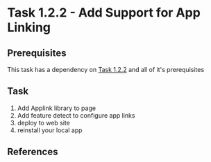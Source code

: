 # Task 1.2.2 - Add Support for App Linking## Prerequisites This task has a dependency on [Task 1.2.2](122_Add_WIndows_Features.md) and all of it's prerequisites## Task 1. Add Applink library to page2. Add feature detect to configure app links3. deploy to web site4. reinstall your local app## References